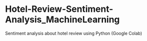 # Hotel-Review-Sentiment-Analysis_MachineLearning
Sentiment analysis about hotel review using Python (Google Colab)
